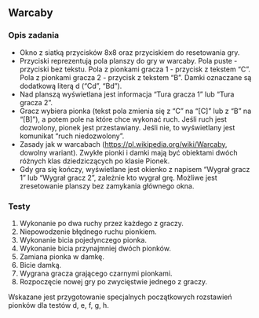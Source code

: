 ## Warcaby
### Opis zadania
* Okno z siatką przycisków 8x8 oraz przyciskiem do resetowania gry.
* Przyciski reprezentują pola planszy do gry w warcaby. Pola puste - przyciski bez
  tekstu. Pola z pionkami gracza 1 - przycisk z tekstem “C”. Pola z pionkami gracza
  2 - przycisk z tekstem “B”. Damki oznaczane są dodatkową literą d (“Cd”, “Bd”).
* Nad planszą wyświetlana jest informacja “Tura gracza 1” lub “Tura gracza 2”.
* Gracz wybiera pionka (tekst pola zmienia się z “C” na “[C]” lub z “B” na “[B]”), a
  potem pole na które chce wykonać ruch. Jeśli ruch jest dozwolony, pionek jest
  przestawiany. Jeśli nie, to wyświetlany jest komunikat “ruch niedozwolony”.
* Zasady jak w warcabach (https://pl.wikipedia.org/wiki/Warcaby, dowolny
  wariant). Zwykłe pionki i damki mają być obiektami dwóch różnych klas
  dziedziczących po klasie Pionek.
* Gdy gra się kończy, wyświetlane jest okienko z napisem “Wygrał gracz 1” lub
  “Wygrał gracz 2”, zależnie kto wygrał grę. Możliwe jest zresetowanie planszy
  bez zamykania głównego okna.

### Testy
1. Wykonanie po dwa ruchy przez każdego z graczy.
2. Niepowodzenie błędnego ruchu pionkiem.
3. Wykonanie bicia pojedynczego pionka.
4. Wykonanie bicia przynajmniej dwóch pionków.
5. Zamiana pionka w damkę.
6. Bicie damką.
7. Wygrana gracza grającego czarnymi pionkami.
8. Rozpoczęcie nowej gry po zwycięstwie jednego z graczy.

Wskazane jest przygotowanie specjalnych początkowych rozstawień pionków dla testów
d, e, f, g, h.